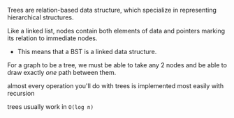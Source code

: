 
Trees are relation-based data structure, which specialize in representing hierarchical structures.

Like a linked list, nodes contain both elements of data and pointers marking its relation to immediate nodes.
- This means that a BST is a linked data structure.

For a graph to be a tree, we must be able to take any 2 nodes and be able to draw exactly *one* path between them.

almost every operation you'll do with trees is implemented most easily with recursion

trees usually work in `O(log n)`
